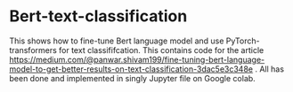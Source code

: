 # Bert-text-classification
This shows how to fine-tune Bert language model and use PyTorch-transformers for text classififcation. This contains code 
for the article https://medium.com/@panwar.shivam199/fine-tuning-bert-language-model-to-get-better-results-on-text-classification-3dac5e3c348e . All has been done and implemented in singly Jupyter file on Google colab. 
